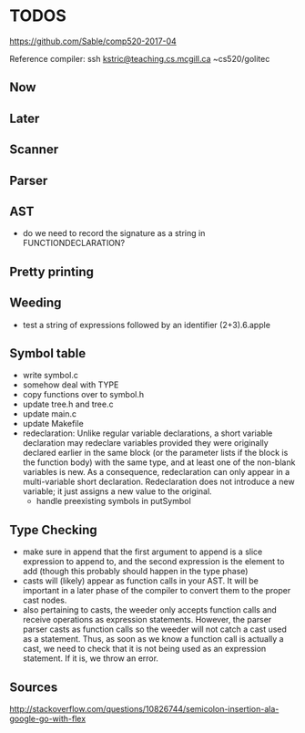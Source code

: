 # TODOS

https://github.com/Sable/comp520-2017-04

Reference compiler:
ssh kstric@teaching.cs.mcgill.ca
~cs520/golitec

## Now

## Later

## Scanner

## Parser

## AST
- do we need to record the signature as a string in FUNCTIONDECLARATION?

## Pretty printing

## Weeding
- test a string of expressions followed by an identifier (2+3).6.apple

## Symbol table
- write symbol.c
- somehow deal with TYPE
- copy functions over to symbol.h
- update tree.h and tree.c
- update main.c
- update Makefile
- redeclaration: Unlike regular variable declarations, a short variable declaration may redeclare variables provided they were originally declared earlier in the same block (or the parameter lists if the block is the function body) with the same type, and at least one of the non-blank variables is new. As a consequence, redeclaration can only appear in a multi-variable short declaration. Redeclaration does not introduce a new variable; it just assigns a new value to the original.
    - handle preexisting symbols in putSymbol

## Type Checking
- make sure in append that the first argument to append is a slice expression to append to, and the second expression
is the element to add (though this probably should happen in the type phase)
- casts will (likely) appear as function calls in your AST. It will be important in a later
phase of the compiler to convert them to the proper cast nodes.
- also pertaining to casts, the weeder only accepts function calls and receive operations as expression statements. However, the parser parser casts as function calls so the weeder will not catch a cast used as a statement. Thus, as soon as we know a function call is actually a cast, we need to check that it is not being used as an expression statement. If it is, we throw an error.

## Sources
http://stackoverflow.com/questions/10826744/semicolon-insertion-ala-google-go-with-flex
